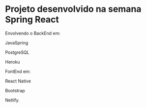 # Projeto desenvolvido na semana Spring React

Envolvendo o BackEnd em:

JavaSpring

PostgreSQL

Heroku

FontEnd em:

React Native

Bootstrap

Netlify.
